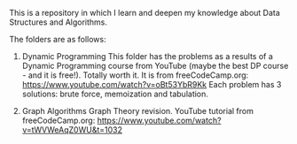 This is a repository in which I learn and deepen my knowledge about Data Structures and Algorithms. 

The folders are as follows:

1. Dynamic Programming
This folder has the problems as a results of a Dynamic Programming course from YouTube (maybe the best DP course - and it is free!). Totally worth it.
It is from freeCodeCamp.org: https://www.youtube.com/watch?v=oBt53YbR9Kk
Each problem has 3 solutions: brute force, memoization and tabulation. 

2. Graph Algorithms
Graph Theory revision. 
YouTube tutorial from freeCodeCamp.org: https://www.youtube.com/watch?v=tWVWeAqZ0WU&t=1032
